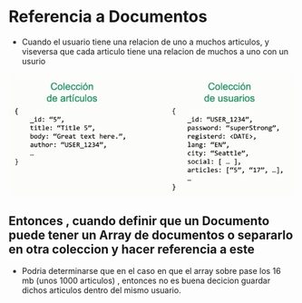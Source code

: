 # Referencia a Documentos

- Cuando el usuario tiene una relacion de uno a
muchos articulos, y viseversa que cada articulo tiene una relacion de muchos a uno con un usurio
<img src= "./Images/ReferenciaDocumento.PNG">


## Entonces , cuando definir que un Documento puede tener un Array de documentos o separarlo en otra coleccion y hacer referencia a este

- Podria determinarse que en el caso en que el array sobre pase los 16 mb (unos 1000 articulos) , entonces no es buena decicion guardar dichos articulos dentro del mismo usuario.

